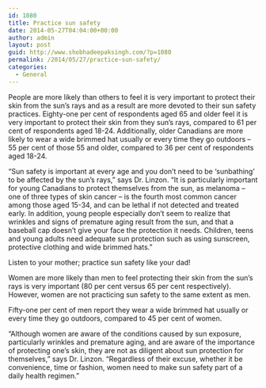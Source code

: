 ```yaml
---
id: 1080
title: Practice sun safety
date: 2014-05-27T04:04:00+00:00
author: admin
layout: post
guid: http://www.shobhadeepaksingh.com/?p=1080
permalink: /2014/05/27/practice-sun-safety/
categories:
  - General
---
```

People are more likely than others to feel it is very important to protect their skin from the sun&#8217;s rays and as a result are more devoted to their sun safety practices. Eighty-one per cent of respondents aged 65 and older feel it is very important to protect their skin from they sun&#8217;s rays, compared to 61 per cent of respondents aged 18-24. Additionally, older Canadians are more likely to wear a wide brimmed hat usually or every time they go outdoors &#8211; 55 per cent of those 55 and older, compared to 36 per cent of respondents aged 18-24.

&#8220;Sun safety is important at every age and you don&#8217;t need to be &#8216;sunbathing&#8217; to be affected by the sun&#8217;s rays,&#8221; says Dr. Linzon. &#8220;It is particularly important for young Canadians to protect themselves from the sun, as melanoma &#8211; one of three types of skin cancer &#8211; is the fourth most common cancer among those aged 15-34, and can be lethal if not detected and treated early. In addition, young people especially don&#8217;t seem to realize that wrinkles and signs of premature aging result from the sun, and that a baseball cap doesn&#8217;t give your face the protection it needs. Children, teens and young adults need adequate sun protection such as using sunscreen, protective clothing and wide brimmed hats.&#8221; 

Listen to your mother; practice sun safety like your dad!

Women are more likely than men to feel protecting their skin from the sun&#8217;s rays is very important (80 per cent versus 65 per cent respectively). However, women are not practicing sun safety to the same extent as men.

Fifty-one per cent of men report they wear a wide brimmed hat usually or every time they go outdoors, compared to 45 per cent of women.

&#8220;Although women are aware of the conditions caused by sun exposure, particularly wrinkles and premature aging, and are aware of the importance of protecting one&#8217;s skin, they are not as diligent about sun protection for themselves,&#8221; says Dr. Linzon. &#8220;Regardless of their excuse, whether it be convenience, time or fashion, women need to make sun safety part of a daily health regimen.&#8221;